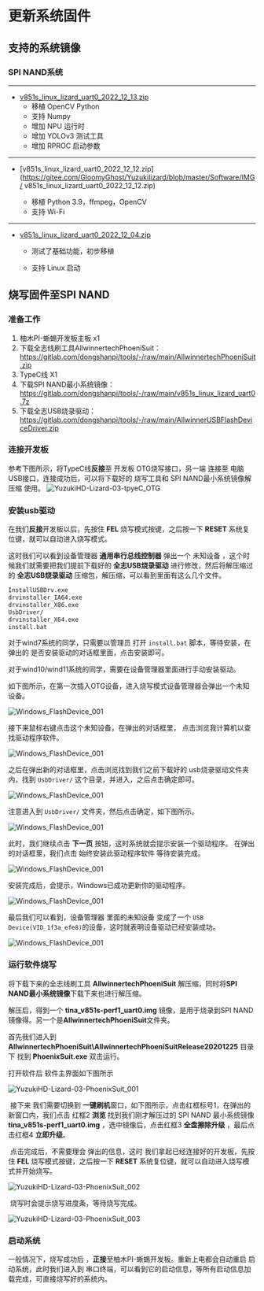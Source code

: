 # 更新系统固件
## 支持的系统镜像

### SPI NAND系统
-----
* [v851s_linux_lizard_uart0_2022_12_13.zip](https://gitee.com/GloomyGhost/Yuzukilizard/blob/master/Software/IMG/v851s_linux_lizard_uart0_2022_12_13.zip)
  * 移植 OpenCV Python
  * 支持 Numpy
  * 增加 NPU 运行时
  * 增加 YOLOv3 测试工具
  * 增加 RPROC 启动参数
-----
* [v851s_linux_lizard_uart0_2022_12_12.zip](https://gitee.com/GloomyGhost/Yuzukilizard/blob/master/Software/IMG/ v851s_linux_lizard_uart0_2022_12_12.zip)

  * 移植 Python 3.9，ffmpeg，OpenCV
  * 支持 Wi-Fi
-----
* [v851s_linux_lizard_uart0_2022_12_04.zip](https://gitee.com/GloomyGhost/Yuzukilizard/blob/master/Software/IMG/v851s_linux_lizard_uart0_2022_12_04.zip)

  * 测试了基础功能，初步移植

  * 支持 Linux 启动


## 烧写固件至SPI NAND

### 准备工作

1. 柚木PI-蜥蜴开发板主板 x1
2. 下载全志线刷工具AllwinnertechPhoeniSuit： https://gitlab.com/dongshanpi/tools/-/raw/main/AllwinnertechPhoeniSuit.zip
3. TypeC线 X1
4. 下载SPI NAND最小系统镜像：https://gitlab.com/dongshanpi/tools/-/raw/main/v851s_linux_lizard_uart0.7z
5. 下载全志USB烧录驱动：https://gitlab.com/dongshanpi/tools/-/raw/main/AllwinnerUSBFlashDeviceDriver.zip



### 连接开发板

参考下图所示，将TypeC线**反接**至 开发板 OTG烧写接口，另一端 连接至 电脑USB接口，连接成功后，可以将下载好的 烧写工具和 SPI NAND最小系统镜像解压缩 使用。
![YuzukiHD-Lizard-03-tpyeC_OTG](https://photos.100ask.net/dongshanpi-docs/YuzukiHD-Lizard/YuzukiHD-Lizard-03-tpyeC_OTG.png)

### 安装usb驱动

在我们**反接**开发板以后，先按住 **FEL** 烧写模式按键，之后按一下 **RESET** 系统复位键，就可以自动进入烧写模式。

这时我们可以看到设备管理器  **通用串行总线控制器** 弹出一个  未知设备 ，这个时候我们就需要把我们提前下载好的 **全志USB烧录驱动** 进行修改，然后将解压缩过的 **全志USB烧录驱动**  压缩包，解压缩，可以看到里面有这么几个文件。

```bash
InstallUSBDrv.exe
drvinstaller_IA64.exe
drvinstaller_X86.exe
UsbDriver/          
drvinstaller_X64.exe   
install.bat
```

对于wind7系统的同学，只需要以管理员 打开   `install.bat` 脚本，等待安装，在弹出的 是否安装驱动的对话框里面，点击安装即可。

对于wind10/wind11系统的同学，需要在设备管理器里面进行手动安装驱动。

如下图所示，在第一次插入OTG设备，进入烧写模式设备管理器会弹出一个未知设备。

![Windows_FlashDevice_001](https://photos.100ask.net/dongshanpi-docs/DongshanNezhaSTU/Windows_FlashDevice_001.png)



接下来鼠标右键点击这个未知设备，在弹出的对话框里， 点击浏览我计算机以查找驱动程序软件。

![Windows_FlashDevice_001](https://photos.100ask.net/dongshanpi-docs/DongshanNezhaSTU/Windows_FlashDevice_002.png)

之后在弹出新的对话框里，点击浏览找到我们之前下载好的 usb烧录驱动文件夹内，找到 `UsbDriver/` 这个目录，并进入，之后点击确定即可。

![Windows_FlashDevice_001](https://photos.100ask.net/dongshanpi-docs/DongshanNezhaSTU/Windows_FlashDevice_007.png)

注意进入到  `UsbDriver/`  文件夹，然后点击确定，如下图所示。

![Windows_FlashDevice_001](https://photos.100ask.net/dongshanpi-docs/DongshanNezhaSTU/Windows_FlashDevice_003.png)



此时，我们继续点击 **下一页** 按钮，这时系统就会提示安装一个驱动程序。 
在弹出的对话框里，我们点击 始终安装此驱动程序软件 等待安装完成。

![Windows_FlashDevice_001](https://photos.100ask.net/dongshanpi-docs/DongshanNezhaSTU/Windows_FlashDevice_004.png)



安装完成后，会提示，Windows已成功更新你的驱动程序。

![Windows_FlashDevice_001](https://photos.100ask.net/dongshanpi-docs/DongshanNezhaSTU/Windows_FlashDevice_005.png)



最后我们可以看到，设备管理器 里面的未知设备 变成了一个 `USB Device(VID_1f3a_efe8)`的设备，这时就表明设备驱动已经安装成功。

![Windows_FlashDevice_001](https://photos.100ask.net/dongshanpi-docs/DongshanNezhaSTU/Windows_FlashDevice_006.png)


### 运行软件烧写

将下载下来的全志线刷工具 **AllwinnertechPhoeniSuit** 解压缩，同时将**SPI NAND最小系统镜像**下载下来也进行解压缩。

解压后，得到一个 **tina_v851s-perf1_uart0.img** 镜像，是用于烧录到SPI NAND镜像得。另一个是**AllwinnertechPhoeniSuit**文件夹。

首先我们进入到 **AllwinnertechPhoeniSuit\AllwinnertechPhoeniSuitRelease20201225** 目录下 找到 **PhoenixSuit.exe** 双击运行。

打开软件后 软件主界面如下图所示

![YuzukiHD-Lizard-03-PhoenixSuit_001](https://photos.100ask.net/dongshanpi-docs/YuzukiHD-Lizard/YuzukiHD-Lizard-03-PhoenixSuit_001.png)


​	接下来 我们需要切换到 **一键刷机**窗口，如下图所示，点击红框标号1，在弹出的新窗口内，我们点击 红框2 **浏览** 找到我们刚才解压过的 SPI NAND 最小系统镜像  **tina_v851s-perf1_uart0.img** ，选中镜像后，点击红框3 **全盘擦除升级** ，最后点击红框4  **立即升级**。

​	点击完成后，不需要理会 弹出的信息，这时 我们拿起已经连接好的开发板，先按住 **FEL** 烧写模式按键，之后按一下 **RESET** 系统复位键，就可以自动进入烧写模式并开始烧写。

![YuzukiHD-Lizard-03-PhoenixSuit_002](https://photos.100ask.net/dongshanpi-docs/YuzukiHD-Lizard/YuzukiHD-Lizard-03-PhoenixSuit_002.png)


​	烧写时会提示烧写进度条，等待烧写完成。

![YuzukiHD-Lizard-03-PhoenixSuit_003](https://photos.100ask.net/dongshanpi-docs/YuzukiHD-Lizard/YuzukiHD-Lizard-03-PhoenixSuit_003.png)


### 启动系统

一般情况下，烧写成功后 ，**正接**至柚木PI-蜥蜴开发板。重新上电都会自动重启 启动系统，此时我们进入到 串口终端，可以看到它的启动信息，等所有启动信息加载完成，可直接烧写好的系统内。

